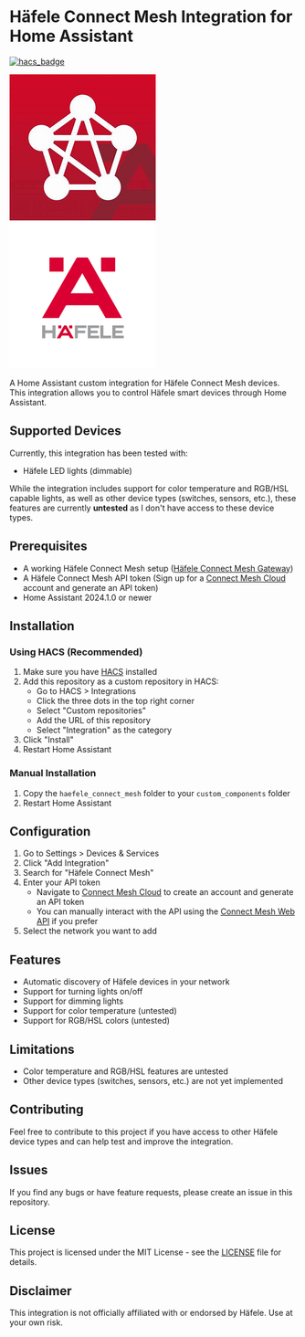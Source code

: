 # Häfele Connect Mesh Integration for Home Assistant

[![hacs_badge](https://img.shields.io/badge/HACS-Custom-41BDF5.svg)](https://github.com/hacs/integration)

![Häfele Connect Mesh](./custom_components/haefele_connect_mesh/logo/logo.png)
![Häfele](./custom_components/haefele_connect_mesh/logo/icon.png)

A Home Assistant custom integration for Häfele Connect Mesh devices. This integration allows you to control Häfele smart devices through Home Assistant.

## Supported Devices

Currently, this integration has been tested with:
- Häfele LED lights (dimmable)

While the integration includes support for color temperature and RGB/HSL capable lights, as well as other device types (switches, sensors, etc.), these features are currently **untested** as I don't have access to these device types.

## Prerequisites

- A working Häfele Connect Mesh setup ([Häfele Connect Mesh Gateway](https://www.hafele.nl/nl/product/gateway-haefele-connect-mesh/85000074))
- A Häfele Connect Mesh API token (Sign up for a [Connect Mesh Cloud](https://cloud.connect-mesh.io/developer) account and generate an API token)
- Home Assistant 2024.1.0 or newer

## Installation

### Using HACS (Recommended)

1. Make sure you have [HACS](https://hacs.xyz/) installed
2. Add this repository as a custom repository in HACS:
   - Go to HACS > Integrations
   - Click the three dots in the top right corner
   - Select "Custom repositories"
   - Add the URL of this repository
   - Select "Integration" as the category
3. Click "Install"
4. Restart Home Assistant

### Manual Installation

1. Copy the `haefele_connect_mesh` folder to your `custom_components` folder
2. Restart Home Assistant

## Configuration

1. Go to Settings > Devices & Services
2. Click "Add Integration"
3. Search for "Häfele Connect Mesh"
4. Enter your API token
   - Navigate to [Connect Mesh Cloud](https://cloud.connect-mesh.io/developer) to create an account and generate an API token
   - You can manually interact with the API using the [Connect Mesh Web API](https://webapi.cloud.connect-mesh.io/api/) if you prefer
5. Select the network you want to add

## Features

- Automatic discovery of Häfele devices in your network
- Support for turning lights on/off
- Support for dimming lights
- Support for color temperature (untested)
- Support for RGB/HSL colors (untested)

## Limitations

- Color temperature and RGB/HSL features are untested
- Other device types (switches, sensors, etc.) are not yet implemented

## Contributing

Feel free to contribute to this project if you have access to other Häfele device types and can help test and improve the integration.

## Issues

If you find any bugs or have feature requests, please create an issue in this repository.

## License

This project is licensed under the MIT License - see the [LICENSE](./LICENSE) file for details.

## Disclaimer

This integration is not officially affiliated with or endorsed by Häfele. Use at your own risk.
